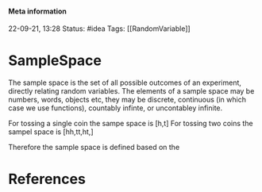 #### Meta information
22-09-21, 13:28
Status: #idea
Tags: [[RandomVariable]]





# SampleSpace
The sample space is the set of all possible outcomes of an experiment, directly relating random variables. The elements of a sample space may be numbers, words, objects etc, they may be discrete, continuous (in which case we use functions), countably infinte, or uncontabley infinite.

For tossing a single coin the sampe space is [h,t]
For tossing two coins the sampel space is [hh,tt,ht,]

Therefore the sample space is defined based on the 





# References
